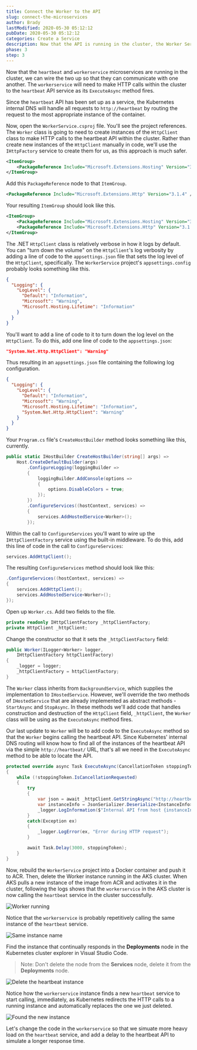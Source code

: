 ```yaml
---
title: Connect the Worker to the API
slug: connect-the-microservices
author: Brady
lastModified: 2020-05-30 05:12:12
pubDate: 2020-05-30 05:12:12
categories: Create a Service
description: Now that the API is running in the cluster, the Worker Service can send requests to it.
phase: 3
step: 3
---
```


Now that the `heartbeat` and `workerservice` microservices are running in the cluster, we can wire the two up so that they can communicate with one another. The `workerservice` will need to make HTTP calls within the cluster to the `heartbeat` API service as its `ExecuteAsync` method fires.

Since the `heartbeat` API has been set up as a service, the Kubernetes internal DNS will handle all requests to `http://heartbeat` by routing the request to the most appropriate instance of the container.

Now, open the `WorkerService.csproj` file. You'll see the project references. The `Worker` class is going to need to create instances of the `HttpClient` class to make HTTP calls to the heartbeat API within the cluster. Rather than create new instances of the `HttpClient` manually in code, we'll use the `IHttpFactory` service to create them for us, as this approach is much safer.

```xml
<ItemGroup>
    <PackageReference Include="Microsoft.Extensions.Hosting" Version="3.1.2" />
</ItemGroup>
```

Add this `PackageReference` node to that `ItemGroup`.

```xml
<PackageReference Include="Microsoft.Extensions.Http" Version="3.1.4" />
```

Your resulting `ItemGroup` should look like this.

```xml
<ItemGroup>
    <PackageReference Include="Microsoft.Extensions.Hosting" Version="3.1.2" />
    <PackageReference Include="Microsoft.Extensions.Http" Version="3.1.4" />
</ItemGroup>
```

The .NET `HttpClient` class is relatively verbose in how it logs by default. You can "turn down the volume" on the `HttpClient`'s log verbosity by adding a line of code to the `appsettings.json` file that sets the log level of the `HttpClient`, specifically. The `WorkerService` project's `appsettings.config` probably looks something like this.

```json
{
  "Logging": {
    "LogLevel": {
      "Default": "Information",
      "Microsoft": "Warning",
      "Microsoft.Hosting.Lifetime": "Information"
    }
  }
}
```

You'll want to add a line of code to it to turn down the log level on the `HttpClient`. To do this, add one line of code to the `appsettings.json`:

```json
"System.Net.Http.HttpClient": "Warning"
```

Thus resulting in an `appsettings.json` file containing the following log configuration.

```json
{
  "Logging": {
    "LogLevel": {
      "Default": "Information",
      "Microsoft": "Warning",
      "Microsoft.Hosting.Lifetime": "Information",
      "System.Net.Http.HttpClient": "Warning"
    }
  }
}
```

Your `Program.cs` file's `CreateHostBuilder` method looks something like this, currently.

```csharp
public static IHostBuilder CreateHostBuilder(string[] args) =>
    Host.CreateDefaultBuilder(args)
        .ConfigureLogging(loggingBuilder => 
        {
            loggingBuilder.AddConsole(options => 
            {
                options.DisableColors = true;
            });
        })
        .ConfigureServices((hostContext, services) =>
        {
            services.AddHostedService<Worker>();
        });
```

Within the call to `ConfigureServices` you'll want to wire up the `IHttpClientFactory` service using the built-in middleware. To do this, add this line of code in the call to `ConfigureServices`:

```csharp
services.AddHttpClient();
```

The resulting `ConfigureServices` method should look like this:

```csharp
.ConfigureServices((hostContext, services) =>
{
    services.AddHttpClient();
    services.AddHostedService<Worker>();
});
```

Open up `Worker.cs`. Add two fields to the file.

```csharp
private readonly IHttpClientFactory _httpClientFactory;
private HttpClient _httpClient;
```

Change the constructor so that it sets the `_httpClientFactory` field:

```csharp
public Worker(ILogger<Worker> logger,
    IHttpClientFactory httpClientFactory)
{
    _logger = logger;
    _httpClientFactory = httpClientFactory;
}
```

The `Worker` class inherits from `BackgroundService`, which supplies the implementation to `IHostedService`. However, we'll override the two methods of `IHostedService` that are already implemented as abstract methods - `StartAsync` and `StopAsync`. In these methods we'll add code that handles construction and destruction of the `HttpClient` field, `_httpClient`, the `Worker` class will be using as the `ExecuteAsync` method fires.

Our last update to `Worker` will be to add code to the `ExecuteAsync` method so that the `Worker` begins calling the heartbeat API. Since Kubernetes' internal DNS routing will know how to find all of the instances of the heartbeat API via the simple `http://heartbeat/` URL, that's all we need in the `ExecuteAsync` method to be able to locate the API.

```csharp
protected override async Task ExecuteAsync(CancellationToken stoppingToken)
{
    while (!stoppingToken.IsCancellationRequested)
    {
        try
        {
            var json = await _httpClient.GetStringAsync("http://heartbeat/");
            var instanceInfo = JsonSerializer.Deserialize<InstanceInfo>(json);
            _logger.LogInformation($"Internal API from host {instanceInfo.HostName} received at {instanceInfo.HostTimeStamp}");
        }
        catch(Exception ex)
        {
            _logger.LogError(ex, "Error during HTTP request");
        }

        await Task.Delay(3000, stoppingToken);
    }
}
```

Now, rebuild the `WorkerService` project into a Docker container and push it to ACR. Then, delete the Worker instance running in the AKS cluster. When AKS pulls a new instance of the image from ACR and activates it in the cluster, following the logs shows that the `workerservice` in the AKS cluster is now calling the `heartbeat` service in the cluster successfully.

![Worker running](media/worker-running.png)

Notice that the `workerservice` is probably repetitively calling the same instance of the `heartbeat` service.

![Same instance name](media/same-instance-name.png)

Find the instance that continually responds in the **Deployments** node in the Kubernetes cluster explorer in Visual Studio Code.

> Note: Don't delete the node from the **Services** node, delete it from the **Deployments** node.

![Delete the heartbeat instance](media/delete-the-instance.png)

Notice how the `workerservice` instance finds a new `heartbeat` service to start calling, immediately, as Kubernetes redirects the HTTP calls to a running instance and automatically replaces the one we just deleted.

![Found the new instance](media/found-new-instance.png)

Let's change the code in the `workerservice` so that we simuate more heavy load on the `heartbeat` service, and add a delay to the heartbeat API to simulate a longer response time.
